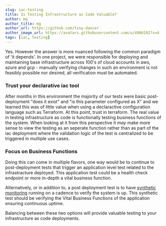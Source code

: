 ```yaml
---
slug: iac-testing
title: Is Testing Infrastructure as Code Valuable?
author: mg
author_title: mg
author_url: https://github.com/tiny-dancer
author_image_url: https://avatars.githubusercontent.com/u/4986192?v=4
tags: [iac, testing]
---
```


Yes. However the answer is more nuanced following the common paradigm of 'it depends'. In one project, we were responsible for deploying and maintaining base infrastructure across 100's of cloud accounts in aws, azure and gcp - manually verifying changes in such an environment is not feasibly possible nor desired, all verification must be automated.

### Trust your declarative iac tool

After months in this environment the majority of our tests were basic post-deployment "does it exist" and "is this parameter configured as X" and we learned this was of little value when using a declaractive configuration language such as Terraform. At this point, trust in terraform. The real value in testing infrastructure as code is functionally testing business functions of the system. When looking at it from this perspective it _may_ make more sense to view the testing as an seperate function rather than as part of the iac deployment where the validation logic of the test is centralized to be triggered in multiple use cases.

### Focus on Business Functions

Doing this can come in multiple flavors, one way would be to continue to post-deployment tests that trigger an application level test related to the infrastracture deployed. This application test could be a health check endpoint or more in-depth a vital business function.

Alternatively, or in addition to, a post deployment test is to have [synthetic monitoring](https://smartbear.com/learn/performance-monitoring/what-is-synthetic-monitoring/) running on a cadence to verify the system is up. This synthetic test should be verifying the Vital Business Functions of the application ensuring continuous uptime.

Balancing between these two options will provide valuable testing to your infrastructure as code deployments.
